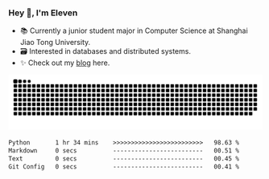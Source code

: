 ### Hey 👋, I'm Eleven

- 📚 Currently a junior student major in Computer Science at Shanghai Jiao Tong University.
- 🗃️ Interested in databases and distributed systems.
- ✨ Check out my [blog](https://blog.eleven.wiki) here.

![github contribution grid snake animation](https://raw.githubusercontent.com/El-even-11/El-even-11/output/github-contribution-grid-snake.svg)

<!--START_SECTION:waka-->

```text
Python       1 hr 34 mins    >>>>>>>>>>>>>>>>>>>>>>>>>   98.63 %
Markdown     0 secs          -------------------------   00.51 %
Text         0 secs          -------------------------   00.45 %
Git Config   0 secs          -------------------------   00.41 %
```

<!--END_SECTION:waka-->
